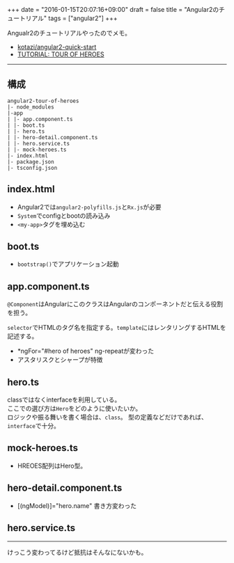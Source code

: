 +++
date = "2016-01-15T20:07:16+09:00"
draft = false
title = "Angular2のチュートリアル"
tags = ["angular2"]
+++

Angualr2のチュートリアルやったのでメモ。

- [kotazi/angular2-quick-start](https://github.com/kotazi/angular2-quick-start)
- [TUTORIAL: TOUR OF HEROES](https://angular.io/docs/ts/latest/tutorial/)

<hr>

## 構成

```
angular2-tour-of-heroes
|- node_modules
|-app
| |- app.component.ts
| |- boot.ts
| |- hero.ts
| |- hero-detail.component.ts
| |- hero.service.ts
| |- mock-heroes.ts
|- index.html
|- package.json
|- tsconfig.json
```

## index.html

- Angular2では`angular2-polyfills.js`と`Rx.js`が必要
- `System`でconfigとbootの読み込み
- `<my-app>`タグを埋め込む

<script src="https://gist.github.com/kotazi/00d1d0fbe1a4fb92be11.js"></script>

## boot.ts

- `bootstrap()`でアプリケーション起動

<script src="https://gist.github.com/kotazi/bf9b1e29e590582dc895.js"></script>

## app.component.ts

`@Component`はAngularにこのクラスはAngularのコンポーネントだと伝える役割を担う。

`selector`でHTMLのタグ名を指定する。`template`にはレンタリングするHTMLを記述する。

- \*ngFor="#hero of heroes" ng-repeatが変わった
- アスタリスクとシャープが特徴

<script src="https://gist.github.com/kotazi/e407ee5a6dfe7599c8df.js"></script>

## hero.ts

classではなくinterfaceを利用している。  
ここでの選び方は`Hero`をどのように使いたいか。  
ロジックや振る舞いを書く場合は、`class`。
型の定義などだけであれば、`interface`で十分。

<script src="https://gist.github.com/kotazi/958abfee0ee7cce36257.js"></script>

## mock-heroes.ts

- HREOES配列はHero型。

<script src="https://gist.github.com/kotazi/d3b073e5f33ff8ef1605.js"></script>

## hero-detail.component.ts

- [(ngModel)]="hero.name" 書き方変わった

<script src="https://gist.github.com/kotazi/9bd78998321fde979038.js"></script>

## hero.service.ts

<script src="https://gist.github.com/kotazi/f27b3bc4c989d37fde72.js"></script>


<hr>

けっこう変わってるけど抵抗はそんなにないかも。
